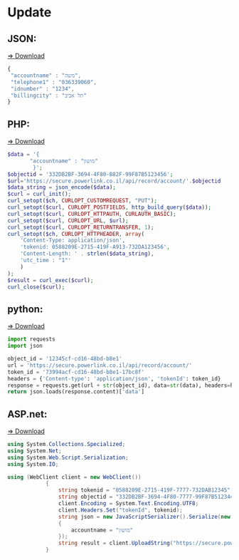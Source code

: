 # Update

## JSON: 
<a href="https://github.com/powerlink/Rest-API/blob/master/Update/update-json.json">=> Download</a>

```javascript
{
 "accountname" : "משה",
 "telephone1" : "036339060",
 "idnumber" : "1234",
 "billingcity" : "תל אביב"
}
```

## PHP:
<a href="https://github.com/powerlink/Rest-API/blob/master/Update/update-php.php">=> Download</a>

```php
$data = '{
       "accountname" : "מושון"
        }';
$objectid = '332DB2BF-3694-4F80-B82F-99F87B5123456';		
$url='https://secure.powerlink.co.il/api/record/account/'.$objectid
$data_string = json_encode($data);  
$curl = curl_init();
curl_setopt($ch, CURLOPT_CUSTOMREQUEST, "PUT");
curl_setopt($curl, CURLOPT_POSTFIELDS, http_build_query($data));                                                                   
curl_setopt($curl, CURLOPT_HTTPAUTH, CURLAUTH_BASIC);
curl_setopt($curl, CURLOPT_URL, $url);
curl_setopt($curl, CURLOPT_RETURNTRANSFER, 1);
curl_setopt($ch, CURLOPT_HTTPHEADER, array(                                                                          
    'Content-Type: application/json',
    'tokenid: 0588209E-2715-419F-A913-732DA123456',                                                                                
    'Content-Length: ' . strlen($data_string),
	'utc_time : "1"'
	)                                                                       
); 
$result = curl_exec($curl);
curl_close($curl);
```

## python:
<a href="https://github.com/powerlink/Rest-API/blob/master/Update/update-python.py">=> Download</a>

```python
import requests
import json

object_id = '12345cf-cd16-48bd-b8e1'
url = 'https://secure.powerlink.co.il/api/record/account/'
token_id = '73994acf-cd16-48bd-b8e1-17bc8f'
headers = {'Content-type': 'application/json', 'tokenId': token_id}
response = requests.get(url + str(object_id), data=str(data), headers=headers)
return json.loads(response.content)['data']
```

## ASP.net:
<a href="https://github.com/powerlink/Rest-API/blob/master/Update/update-c.cs">=> Download</a>

```c#
using System.Collections.Specialized;
using System.Net;
using System.Web.Script.Serialization;
using System.IO;

using (WebClient client = new WebClient())
            {
                string tokenid = "0588209E-2715-419F-7777-732DAB12345"; 
                string objectid = "332DB2BF-3694-4F80-7777-99F87B512344";
                client.Encoding = System.Text.Encoding.UTF8;
                client.Headers.Set("tokenId", tokenid);
                string json = new JavaScriptSerializer().Serialize(new
                {
                    accountname = "מושון"
                });
                string result = client.UploadString("https://secure.powerlink.co.il/api/record/account/" + objectid, "PUT", json);
            }
```
